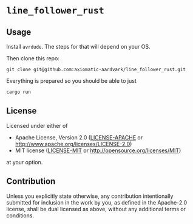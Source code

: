 `line_follower_rust`
==================

## Usage
Install `avrdude`. The steps for that will depend on your OS.

Then clone this repo:
```
git clone git@github.com:axiomatic-aardvark/line_follower_rust.git
```

Everything is prepared so you should be able to just

```bash
cargo run
```

## License
Licensed under either of

 - Apache License, Version 2.0
   ([LICENSE-APACHE](LICENSE-APACHE) or <http://www.apache.org/licenses/LICENSE-2.0>)
 - MIT license
   ([LICENSE-MIT](LICENSE-MIT) or <http://opensource.org/licenses/MIT>)

at your option.

## Contribution
Unless you explicitly state otherwise, any contribution intentionally submitted
for inclusion in the work by you, as defined in the Apache-2.0 license, shall
be dual licensed as above, without any additional terms or conditions.
